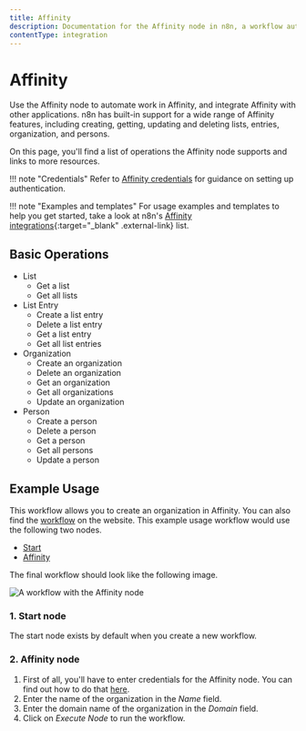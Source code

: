 ```yaml
---
title: Affinity
description: Documentation for the Affinity node in n8n, a workflow automation platform. Includes details of operations and configuration, and links to examples and credentials information.
contentType: integration
---
```


# Affinity

Use the Affinity node to automate work in Affinity, and integrate Affinity with other applications. n8n has built-in support for a wide range of Affinity features, including creating, getting, updating and deleting lists, entries, organization, and persons.

On this page, you'll find a list of operations the Affinity node supports and links to more resources.

!!! note "Credentials"
    Refer to [Affinity credentials](/integrations/builtin/credentials/affinity/) for guidance on setting up authentication.
	
!!! note "Examples and templates"
    For usage examples and templates to help you get started, take a look at n8n's [Affinity integrations](https://n8n.io/integrations/affinity/){:target="_blank" .external-link} list.


## Basic Operations

* List
    * Get a list
    * Get all lists
* List Entry
    * Create a list entry
    * Delete a list entry
    * Get a list entry
    * Get all list entries
* Organization
    * Create an organization
    * Delete an organization
    * Get an organization
    * Get all organizations
    * Update an organization
* Person
    * Create a person
    * Delete a person
    * Get a person
    * Get all persons
    * Update a person


## Example Usage

This workflow allows you to create an organization in Affinity. You can also find the [workflow](https://n8n.io/workflows/476) on the website. This example usage workflow would use the following two nodes.
- [Start](/integrations/builtin/core-nodes/n8n-nodes-base.start/)
- [Affinity]()

The final workflow should look like the following image.

![A workflow with the Affinity node](/_images/integrations/builtin/app-nodes/affinity/workflow.png)

### 1. Start node

The start node exists by default when you create a new workflow.

### 2. Affinity node

1. First of all, you'll have to enter credentials for the Affinity node. You can find out how to do that [here](/integrations/builtin/credentials/affinity/).
2. Enter the name of the organization in the *Name* field.
3. Enter the domain name of the organization in the *Domain* field.
4. Click on *Execute Node* to run the workflow.

